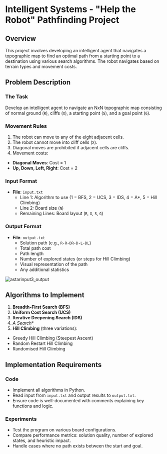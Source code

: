 # Intelligent Systems - "Help the Robot" Pathfinding Project

## Overview

This project involves developing an intelligent agent that navigates a topographic map to find an optimal path from a starting point to a destination using various search algorithms. The robot navigates based on terrain types and movement costs.

## Problem Description

### The Task
Develop an intelligent agent to navigate an NxN topographic map consisting of normal ground (`R`), cliffs (`X`), a starting point (`S`), and a goal point (`G`).

### Movement Rules
1. The robot can move to any of the eight adjacent cells.
2. The robot cannot move into cliff cells (`X`).
3. Diagonal moves are prohibited if adjacent cells are cliffs.
4. Movement costs:
  - **Diagonal Moves**: Cost = 1
  - **Up, Down, Left, Right**: Cost = 2

### Input Format
- **File**: `input.txt`
  - Line 1: Algorithm to use (1 = BFS, 2 = UCS, 3 = IDS, 4 = A*, 5 = Hill Climbing)
  - Line 2: Board size (`N`)
  - Remaining Lines: Board layout (`R`, `X`, `S`, `G`)

### Output Format
- **File**: `output.txt`
  - Solution path (e.g., `R-R-DR-D-L-DL`)
  - Total path cost
  - Path length
  - Number of explored states (or steps for Hill Climbing)
  - Visual representation of the path
  - Any additional statistics

![astarinput3_output](/images/astarinput3_output.webp)

## Algorithms to Implement

1. **Breadth-First Search (BFS)**
2. **Uniform Cost Search (UCS)**
3. **Iterative Deepening Search (IDS)**
4. **A* Search**
5. **Hill Climbing** (three variations):
  - Greedy Hill Climbing (Steepest Ascent)
  - Random Restart Hill Climbing
  - Randomised Hill Climbing

## Implementation Requirements

### Code
- Implement all algorithms in Python.
- Read input from `input.txt` and output results to `output.txt`.
- Ensure code is well-documented with comments explaining key functions and logic.

### Experiments
- Test the program on various board configurations.
- Compare performance metrics: solution quality, number of explored states, and heuristic impact.
- Handle cases where no path exists between the start and goal.